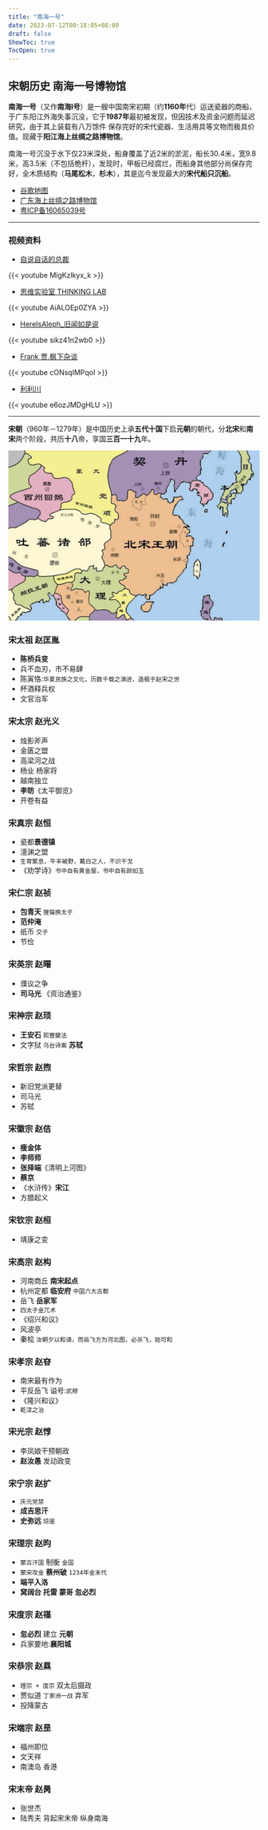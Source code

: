 ```yaml
---
title: "南海一号"
date: 2023-07-12T00:18:05+08:00
draft: false
ShowToc: true
TocOpen: true
---
```



## 宋朝历史 南海一号博物馆

**南海一号**（又作**南海I号**）是一艘中国南宋初期（约**1160年**代）运送瓷器的商船，于广东阳江外海失事沉没，它于**1987年**最初被发现，但因技术及资金问题而延迟研究，由于其上装载有八万馀件 保存完好的宋代瓷器、生活用具等文物而极具价值。现藏于**阳江海上丝绸之路博物馆**。

南海一号沉没于水下仅23米深处，船身覆盖了近2米的淤泥，船长30.4米，宽9.8米，高3.5米（不包括桅杆），发现时，甲板已经腐烂，而船身其他部分尚保存完好，全木质结构（**马尾松木**，**杉木**），其是迄今发现最大的**宋代船只沉船**。

- [谷歌地图](https://goo.gl/maps/4TPdpgfWpV8bjTRz5)
- [广东海上丝绸之路博物馆](https://www.msrmuseum.com/)
- [粤ICP备16065039号](https://icp.aizhan.com/reverse-icp/?q=%E7%B2%A4ICP%E5%A4%8716065039%E5%8F%B7&t=icp)

---
### 视频资料

- [自说自话的总裁](https://youtu.be/MigKzlkyx_k)

{{< youtube MigKzlkyx_k >}}

- [思维实验室 THINKING LAB](https://youtu.be/AiALOEp0ZYA)

{{< youtube AiALOEp0ZYA >}}

- [HereIsAleph_旧闻如是说](https://youtu.be/sikz41n2wb0)

{{< youtube sikz41n2wb0 >}}

- [Frank 贾.枫下杂谈](https://youtu.be/cONsqIMPqoI)

{{< youtube cONsqIMPqoI >}}

- [利利川](https://youtu.be/e6ozJMDgHLU)

{{< youtube e6ozJMDgHLU >}}

---

**宋朝**（960年－1279年）是中国历史上承**五代十国**下启**元朝**的朝代，分**北宋**和**南宋**两个阶段，共历**十八**帝，享国**三百一十九**年。

![](https://raw.githubusercontent.com/davidpythonseo/web3blog/main/content/post/images/北宋.png)

### 宋太祖 **赵匡胤**
  - **陈桥兵变**
  - 兵不血刃，市不易肆
  - 陈寅恪:`华夏民族之文化，历数千载之演进，造极于赵宋之世`
  - 杯酒释兵权
  - 文官治军

### 宋太宗 **赵光义**
  - 烛影斧声
  - 金匮之盟
  - 高梁河之战
  - 杨业 杨家将
  - 越南独立
  - **李昉**《太平御览》
  - 开卷有益

### 宋真宗 **赵恒**
  - 瓷都**景德镇**
  - 澶渊之盟
  - `生育繁息，牛羊被野，戴白之人，不识干戈`
  - 《劝学诗》`书中自有黄金屋，书中自有颜如玉`

### 宋仁宗 **赵祯**
  - **包青天** `狸猫换太子`
  - **范仲淹**
  - 纸币 `交子`
  - 节俭

### 宋英宗 **赵曙**
  - 濮议之争
  - **司马光** 《资治通鉴》

### 宋神宗 **赵顼**
  - **王安石** `熙豐變法`
  - 文字狱 `乌台诗案` **苏轼**

### 宋哲宗 **赵煦**
  - 新旧党派更替
  - 司马光
  - 苏轼

### 宋徽宗 **赵佶**
  - **瘦金体**
  - **李师师**
  - **张择端**《清明上河图》
  - **蔡京**
  - 《水浒传》**宋江**
  - 方腊起义

### 宋钦宗 **赵桓**
  - 靖康之变

### 宋高宗 **赵构**
  - 河南商丘 **南宋起点**
  - 杭州定都 **临安府** `中国六大古都`
  - 岳飞 **岳家军**
  - `四太子金兀术`
  - 《绍兴和议》
  - 风波亭
  - 秦桧 `汝朝夕以和请，而岳飞方为河北图，必杀飞，始可和`

### 宋孝宗 **赵昚**
  - 南宋最有作为
  - 平反岳飞 谥号:`武穆`
  - 《隆兴和议》
  - `乾淳之治`

### 宋光宗 **赵惇**
  - 李凤娘干预朝政
  - **赵汝愚** 发动政变

### 宋宁宗 **赵扩**
  - `庆元党禁`
  - **成吉思汗**
  - **史弥远** `琼崖`

### 宋理宗 **赵昀**
  - `蒙古汗国` 制衡 `金国`
  - `蒙宋攻金` **蔡州破** `1234年金末代`
  - **端平入洛**
  - **窝阔台** **托雷** **蒙哥** **忽必烈**

### 宋度宗 **赵禥**
  - **忽必烈** 建立 **元朝**
  - 兵家要地:**襄阳城**

### 宋恭宗 **赵㬎**
  - `理宗 + 度宗` 双太后摄政
  - 贾似道 `丁家洲一战` 弃军
  - 投降蒙古

### 宋端宗 **赵昰**
  - 福州即位
  - 文天祥
  - 南澳岛 香港

### 宋末帝 **赵昺**
  - 张世杰
  - 陆秀夫 背起宋末帝 纵身南海